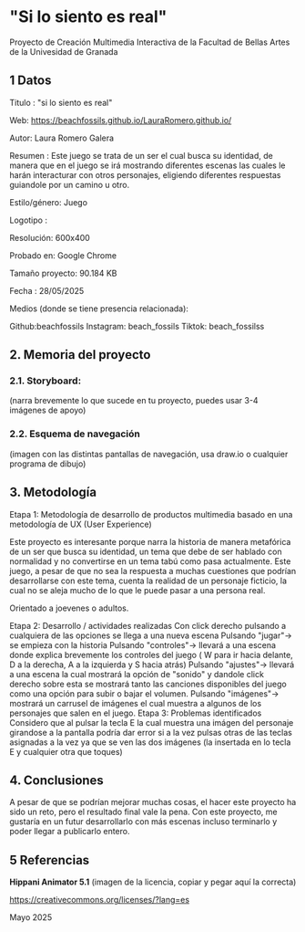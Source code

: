 # "Si lo siento es real"
Proyecto de Creación Multimedia Interactiva de la Facultad de Bellas Artes de la Univesidad de Granada

## 1 Datos
Titulo : "si lo siento es real"

Web:  https://beachfossils.github.io/LauraRomero.github.io/

Autor: Laura Romero Galera 

Resumen : Este juego se trata de un ser el cual busca su identidad, de manera que en el juego se irá mostrando diferentes escenas las cuales le harán interacturar con otros personajes, eligiendo diferentes respuestas guiandole por un camino u otro.

Estilo/género: Juego

Logotipo : 

Resolución: 600x400

Probado en:  Google Chrome

Tamaño proyecto: 90.184 KB

Fecha : 28/05/2025

Medios (donde se tiene presencia relacionada):

Github:beachfossils
Instagram: beach_fossils
Tiktok: beach_fossilss

## 2. Memoria del proyecto
### 2.1. Storyboard:
(narra brevemente lo que sucede en tu proyecto, puedes usar 3-4 imágenes de apoyo)

### 2.2. Esquema de navegación
(imagen con las distintas pantallas de navegación, usa draw.io o cualquier programa de dibujo)

## 3. Metodología

Etapa 1: Metodología de desarrollo de productos multimedia basado en una metodología de UX (User Experience)

Este proyecto es interesante porque narra la historia de manera metafórica de un ser que busca su identidad, un tema que debe de ser hablado con normalidad y no convertirse en un tema tabú como pasa actualmente. Este juego, a pesar de que no sea la respuesta a muchas cuestiones que podrían desarrollarse con este tema, cuenta la realidad de un personaje ficticio, la cual no se aleja mucho de lo que le puede pasar a una persona real.

Orientado a joevenes o adultos.

Etapa 2: Desarrollo / actividades realizadas
Con click derecho pulsando a cualquiera de las opciones se llega a una nueva escena 
Pulsando "jugar"-> se empieza con la historia 
Pulsando "controles"-> llevará a una escena donde explica brevemente los controles del juego ( W para ir hacia delante, D a la derecha, A a la izquierda y S hacia atrás)
Pulsando "ajustes"-> llevará a una escena la cual mostrará la opción de "sonido" y dandole click derecho sobre esta se mostrará tanto las canciones disponibles del juego como una opción para subir o bajar el volumen.
Pulsando "imágenes"-> mostrará un carrusel de imágenes el cual muestra a algunos de los personajes que salen en el juego.
Etapa 3: Problemas identificados
Considero que al pulsar la tecla E la cual muestra una imágen del personaje girandose a la pantalla podría dar error si a la vez pulsas otras de las teclas asignadas a la vez ya que se ven las dos imágenes (la insertada en lo tecla E y cualquier otra que toques)

## 4. Conclusiones
A pesar de que se podrían mejorar muchas cosas, el hacer este proyecto ha sido un reto, pero el resultado final vale la pena. Con este proyecto, me gustaría en un futur desarrollarlo con más escenas incluso terminarlo y poder llegar a publicarlo entero.

## 5 Referencias


**Hippani Animator 5.1**
(imagen de la licencia, copiar y pegar aquí la correcta)

https://creativecommons.org/licenses/?lang=es

Mayo 2025
